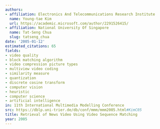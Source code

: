 ```yaml
---
authors:
- affiliation: Electronics And Telecommunications Research Institute
  name: Young-tae Kim
  url: https://academic.microsoft.com/author/2291526415/
- affiliation: National University Of Singapore
  name: Tat-Seng Chua
  slug: tatseng_chua
date: '2005-01-12'
estimated_citations: 65
fields:
- video quality
- block matching algorithm
- video compression picture types
- multiview video coding
- similarity measure
- quantization
- discrete cosine transform
- computer vision
- heuristic
- computer science
- artificial intelligence
in: 11th International Multimedia Modelling Conference
src: https://dblp.uni-trier.de/db/conf/mmm/mmm2005.html#KimC05
title: Retrieval of News Video Using Video Sequence Matching
year: 2005
---
```

